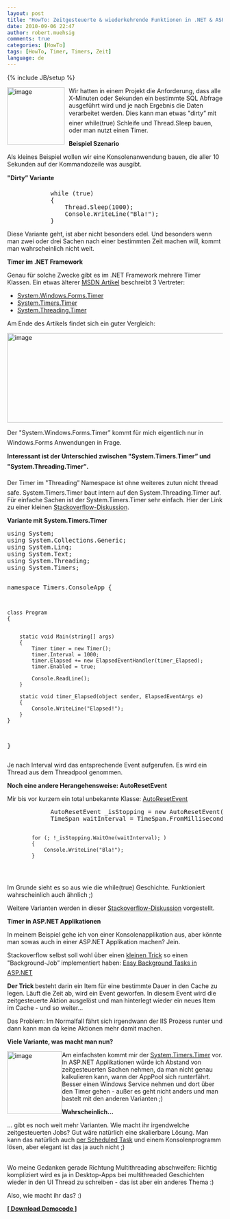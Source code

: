 ```yaml
---
layout: post
title: "HowTo: Zeitgesteuerte & wiederkehrende Funktionen in .NET & ASP.NET"
date: 2010-09-06 22:47
author: robert.muehsig
comments: true
categories: [HowTo]
tags: [HowTo, Timer, Timers, Zeit]
language: de
---
```

{% include JB/setup %}
<p><img style="border-bottom: 0px; border-left: 0px; margin: 0px 10px 0px 0px; display: inline; border-top: 0px; border-right: 0px" title="image" border="0" alt="image" align="left" src="{{BASE_PATH}}/assets/wp-images/image1038.png" width="134" height="134" /></p>  <p>Wir hatten in einem Projekt die Anforderung, dass alle X-Minuten oder Sekunden ein bestimmte SQL Abfrage ausgeführt wird und je nach Ergebnis die Daten verarbeitet werden. Dies kann man etwas "dirty” mit einer while(true) Schleife und Thread.Sleep bauen, oder man nutzt einen Timer.</p>  <p><strong>Beispiel Szenario</strong></p>  <p>Als kleines Beispiel wollen wir eine Konsolenanwendung bauen, die aller 10 Sekunden auf der Kommandozeile was ausgibt.</p>  <p><strong>"Dirty” Variante</strong></p>  <div style="padding-bottom: 0px; margin: 0px; padding-left: 0px; padding-right: 0px; display: inline; float: none; padding-top: 0px" id="scid:812469c5-0cb0-4c63-8c15-c81123a09de7:aff75203-b58c-48bd-b4d3-217615c6b02a" class="wlWriterEditableSmartContent"><pre name="code" class="c#">
            while (true)
            {
                Thread.Sleep(1000);
                Console.WriteLine("Bla!");
            }
</pre></div>

<p>Diese Variante geht, ist aber nicht besonders edel. Und besonders wenn man zwei oder drei Sachen nach einer bestimmten Zeit machen will, kommt man wahrscheinlich nicht weit.</p>

<p><strong>Timer im .NET Framework</strong></p>

<p>Genau für solche Zwecke gibt es im .NET Framework mehrere Timer Klassen. Ein etwas älterer <a href="http://msdn.microsoft.com/en-us/magazine/cc164015.aspx">MSDN Artikel</a> beschreibt 3 Vertreter:</p>

<ul>
  <li><a href="http://msdn.microsoft.com/de-de/library/system.windows.forms.timer(VS.80).aspx">System.Windows.Forms.Timer</a></li>

  <li><a href="http://msdn.microsoft.com/en-us/library/system.timers.timer.aspx">System.Timers.Timer</a></li>

  <li><a href="http://msdn.microsoft.com/de-de/library/system.threading.timer(VS.80).aspx">System.Threading.Timer</a></li>
</ul>

<p>Am Ende des Artikels findet sich ein guter Vergleich:</p>

<p><a href="{{BASE_PATH}}/assets/wp-images/image1039.png"><img style="border-bottom: 0px; border-left: 0px; display: inline; border-top: 0px; border-right: 0px" title="image" border="0" alt="image" src="{{BASE_PATH}}/assets/wp-images/image_thumb222.png" width="523" height="209" /></a> </p>

<p>Der "System.Windows.Forms.Timer” kommt für mich eigentlich nur in Windows.Forms Anwendungen in Frage.</p>

<p><strong>Interessant ist der Unterschied zwischen "System.Timers.Timer” und "System.Threading.Timer”.</strong></p>

<p>Der Timer im "Threading” Namespace ist ohne weiteres zutun nicht thread safe. System.Timers.Timer baut intern auf den System.Threading.Timer auf. Für einfache Sachen ist der System.Timers.Timer sehr einfach. Hier der Link zu einer kleinen <a href="http://stackoverflow.com/questions/1416803/system-timers-timer-vs-system-threading-timer">Stackoverflow-Diskussion</a>.</p>

<p><strong>Variante mit System.Timers.Timer</strong></p>

<div style="padding-bottom: 0px; margin: 0px; padding-left: 0px; padding-right: 0px; display: inline; float: none; padding-top: 0px" id="scid:812469c5-0cb0-4c63-8c15-c81123a09de7:67d14628-1490-4bd2-8a93-e2c134a8aa90" class="wlWriterEditableSmartContent"><pre name="code" class="c#">using System;
using System.Collections.Generic;
using System.Linq;
using System.Text;
using System.Threading;
using System.Timers;

namespace Timers.ConsoleApp
{


    class Program
    {


        static void Main(string[] args)
        {
            Timer timer = new Timer();
            timer.Interval = 1000;
            timer.Elapsed += new ElapsedEventHandler(timer_Elapsed);
            timer.Enabled = true;

            Console.ReadLine();
        }

        static void timer_Elapsed(object sender, ElapsedEventArgs e)
        {
            Console.WriteLine("Elapsed!");
        }
    }
}
</pre></div>

<p>Je nach Interval wird das entsprechende Event aufgerufen. Es wird ein Thread aus dem Threadpool genommen.</p>

<p><strong>Noch eine andere Herangehensweise: AutoResetEvent</strong></p>

<p>Mir bis vor kurzem ein total unbekannte Klasse: <a href="http://msdn.microsoft.com/en-us/library/system.threading.autoresetevent.aspx">AutoResetEvent</a></p>

<div style="padding-bottom: 0px; margin: 0px; padding-left: 0px; padding-right: 0px; display: inline; float: none; padding-top: 0px" id="scid:812469c5-0cb0-4c63-8c15-c81123a09de7:c56fc62e-794c-42bb-80dd-0f0446f11a6e" class="wlWriterEditableSmartContent"><pre name="code" class="c#">            AutoResetEvent _isStopping = new AutoResetEvent(false);
            TimeSpan waitInterval = TimeSpan.FromMilliseconds(1000);

            for (; !_isStopping.WaitOne(waitInterval); )
            {
                Console.WriteLine("Bla!");
            }
</pre></div>

<p></p>

<p></p>

<p>Im Grunde sieht es so aus wie die while(true) Geschichte. Funktioniert wahrscheinlich auch ähnlich ;)</p>

<p>Weitere Varianten werden in dieser <a href="http://stackoverflow.com/questions/2822441/system-timers-timer-threading-timer-vs-thread-with-whileloop-thread-sleep-for-p">Stackoverflow-Diskussion</a> vorgestellt.</p>

<p><strong>Timer in ASP.NET Applikationen</strong></p>

<p>In meinem Beispiel gehe ich von einer Konsolenapplikation aus, aber könnte man sowas auch in einer ASP.NET Applikation machen? Jein.</p>

<p>Stackoverflow selbst soll wohl über einen <a href="http://www.codeproject.com/KB/aspnet/ASPNETService.aspx">kleinen Trick</a> so einen "Background-Job” implementiert haben: <a href="http://blog.stackoverflow.com/2008/07/easy-background-tasks-in-aspnet/">Easy Background Tasks in ASP.NET</a></p>

<p><strong>Der Trick </strong>besteht darin ein Item für eine bestimmte Dauer in den Cache zu legen. Läuft die Zeit ab, wird ein Event geworfen. In diesem Event wird die zeitgesteuerte Aktion ausgelöst und man hinterlegt wieder ein neues Item im Cache - und so weiter... </p>

<p>Das Problem: Im Normalfall fährt sich irgendwann der IIS Prozess runter und dann kann man da keine Aktionen mehr damit machen.</p>

<p><strong>Viele Variante, was macht man nun?</strong></p>

<p><a href="{{BASE_PATH}}/assets/wp-images/image1040.png"><img style="border-bottom: 0px; border-left: 0px; display: inline; margin-left: 0px; border-top: 0px; margin-right: 0px; border-right: 0px" title="image" border="0" alt="image" align="left" src="{{BASE_PATH}}/assets/wp-images/image_thumb223.png" width="128" height="146" /></a> </p>

<p>Am einfachsten kommt mir der <a href="http://msdn.microsoft.com/en-us/library/system.timers.timer.aspx">System.Timers.Timer</a> vor. In ASP.NET Applikationen würde ich Abstand von zeitgesteuerten Sachen nehmen, da man nicht genau kalkulieren kann, wann der AppPool sich runterfährt. Besser einen Windows Service nehmen und dort über den Timer gehen - außer es geht nicht anders und man bastelt mit den anderen Varianten ;)</p>

<p><strong>Wahrscheinlich...</strong></p>

<p>... gibt es noch weit mehr Varianten. Wie macht ihr irgendwelche zeitgesteuerten Jobs? Gut wäre natürlich eine skalierbare Lösung. Man kann das natürlich auch <a href="{{BASE_PATH}}/2010/04/21/howto-scheduled-tasks-mit-schtasks-lokal-remote-per-kommandozeile-administrieren/">per Scheduled Task</a> und einem Konsolenprogramm lösen, aber elegant ist das ja auch nicht ;)

  <br />Wo meine Gedanken gerade Richtung Multithreading abschweifen: Richtig kompliziert wird es ja in Desktop-Apps bei multithreaded Geschichten wieder in den UI Thread zu schreiben - das ist aber ein anderes Thema :)</p>

<p>Also, wie macht ihr das? :)</p>

<p><strong><a href="{{BASE_PATH}}/assets/files/democode/timers/timers.zip">[ Download Democode ]</a></strong></p>
